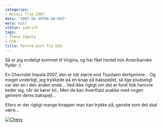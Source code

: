```yaml
---
categories:
- Minasi Trip 2007
date: "2007-04-30T06:00:09Z"
meta: null
status: publish
tags:
- Chevy Impala
- USA
title: Første post fra USA
---
```

Så er jeg endeligt kommet til Virgina, og har fået hentet min Amerikanske flyder :)

En Chevrolet Impala 2007, den er lidt større end Toyotaen derhjemme... Og meget underligt, jeg trykkede på en knap på bakspejlet, så lige pludseligt var der en i den anden ende... Ved ikke rigtigt om det er fordi folk herovre keder sig, når de kører bil.. Men de kan ihvertfald snakke med nogen gennem deres bakspejl...

Ellers er der rigtigt mange knapper man kan trykke på, ganske som det skal være...

[![Chevy](/assets/images/cimg1037.thumbnail.JPG)](http://xipher.dk/assets/images/cimg1037.JPG "Chevy")

